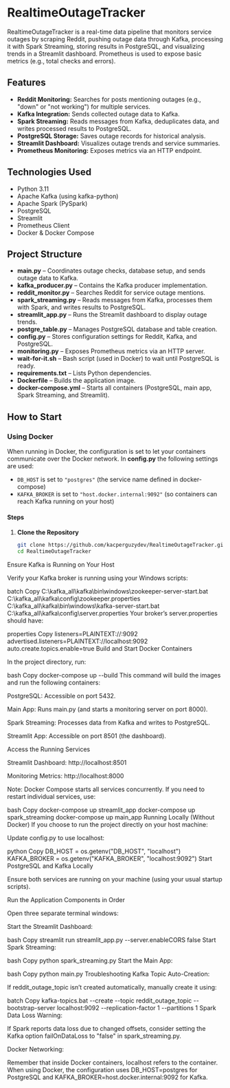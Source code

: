 # RealtimeOutageTracker

RealtimeOutageTracker is a real-time data pipeline that monitors service outages by scraping Reddit, pushing outage data through Kafka, processing it with Spark Streaming, storing results in PostgreSQL, and visualizing trends in a Streamlit dashboard. Prometheus is used to expose basic metrics (e.g., total checks and errors).

## Features

- **Reddit Monitoring:** Searches for posts mentioning outages (e.g., "down" or "not working") for multiple services.
- **Kafka Integration:** Sends collected outage data to Kafka.
- **Spark Streaming:** Reads messages from Kafka, deduplicates data, and writes processed results to PostgreSQL.
- **PostgreSQL Storage:** Saves outage records for historical analysis.
- **Streamlit Dashboard:** Visualizes outage trends and service summaries.
- **Prometheus Monitoring:** Exposes metrics via an HTTP endpoint.

## Technologies Used

- Python 3.11
- Apache Kafka (using kafka-python)
- Apache Spark (PySpark)
- PostgreSQL
- Streamlit
- Prometheus Client
- Docker & Docker Compose

## Project Structure

- **main.py** – Coordinates outage checks, database setup, and sends outage data to Kafka.
- **kafka_producer.py** – Contains the Kafka producer implementation.
- **reddit_monitor.py** – Searches Reddit for service outage mentions.
- **spark_streaming.py** – Reads messages from Kafka, processes them with Spark, and writes results to PostgreSQL.
- **streamlit_app.py** – Runs the Streamlit dashboard to display outage trends.
- **postgre_table.py** – Manages PostgreSQL database and table creation.
- **config.py** – Stores configuration settings for Reddit, Kafka, and PostgreSQL.
- **monitoring.py** – Exposes Prometheus metrics via an HTTP server.
- **wait-for-it.sh** – Bash script (used in Docker) to wait until PostgreSQL is ready.
- **requirements.txt** – Lists Python dependencies.
- **Dockerfile** – Builds the application image.
- **docker-compose.yml** – Starts all containers (PostgreSQL, main app, Spark Streaming, and Streamlit).

## How to Start

### Using Docker

When running in Docker, the configuration is set to let your containers communicate over the Docker network. In **config.py** the following settings are used:

- `DB_HOST` is set to `"postgres"` (the service name defined in docker-compose)  
- `KAFKA_BROKER` is set to `"host.docker.internal:9092"` (so containers can reach Kafka running on your host)

#### Steps

1. **Clone the Repository**

   ```bash
   git clone https://github.com/kacperguzydev/RealtimeOutageTracker.git
   cd RealtimeOutageTracker
Ensure Kafka is Running on Your Host

Verify your Kafka broker is running using your Windows scripts:

batch
Copy
C:\kafka_all\kafka\bin\windows\zookeeper-server-start.bat C:\kafka_all\kafka\config\zookeeper.properties
C:\kafka_all\kafka\bin\windows\kafka-server-start.bat C:\kafka_all\kafka\config\server.properties
Your broker’s server.properties should have:

properties
Copy
listeners=PLAINTEXT://:9092
advertised.listeners=PLAINTEXT://localhost:9092
auto.create.topics.enable=true
Build and Start Docker Containers

In the project directory, run:

bash
Copy
docker-compose up --build
This command will build the images and run the following containers:

PostgreSQL: Accessible on port 5432.

Main App: Runs main.py (and starts a monitoring server on port 8000).

Spark Streaming: Processes data from Kafka and writes to PostgreSQL.

Streamlit App: Accessible on port 8501 (the dashboard).

Access the Running Services

Streamlit Dashboard: http://localhost:8501

Monitoring Metrics: http://localhost:8000

Note: Docker Compose starts all services concurrently. If you need to restart individual services, use:

bash
Copy
docker-compose up streamlit_app
docker-compose up spark_streaming
docker-compose up main_app
Running Locally (Without Docker)
If you choose to run the project directly on your host machine:

Update config.py to use localhost:

python
Copy
DB_HOST = os.getenv("DB_HOST", "localhost")
KAFKA_BROKER = os.getenv("KAFKA_BROKER", "localhost:9092")
Start PostgreSQL and Kafka Locally

Ensure both services are running on your machine (using your usual startup scripts).

Run the Application Components in Order

Open three separate terminal windows:

Start the Streamlit Dashboard:

bash
Copy
streamlit run streamlit_app.py --server.enableCORS false
Start Spark Streaming:

bash
Copy
python spark_streaming.py
Start the Main App:

bash
Copy
python main.py
Troubleshooting
Kafka Topic Auto-Creation:

If reddit_outage_topic isn’t created automatically, manually create it using:

batch
Copy
kafka-topics.bat --create --topic reddit_outage_topic --bootstrap-server localhost:9092 --replication-factor 1 --partitions 1
Spark Data Loss Warning:

If Spark reports data loss due to changed offsets, consider setting the Kafka option failOnDataLoss to "false" in spark_streaming.py.

Docker Networking:

Remember that inside Docker containers, localhost refers to the container. When using Docker, the configuration uses DB_HOST=postgres for PostgreSQL and KAFKA_BROKER=host.docker.internal:9092 for Kafka.
